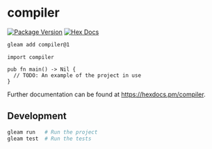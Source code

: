 # compiler

[![Package Version](https://img.shields.io/hexpm/v/compiler)](https://hex.pm/packages/compiler)
[![Hex Docs](https://img.shields.io/badge/hex-docs-ffaff3)](https://hexdocs.pm/compiler/)

```sh
gleam add compiler@1
```
```gleam
import compiler

pub fn main() -> Nil {
  // TODO: An example of the project in use
}
```

Further documentation can be found at <https://hexdocs.pm/compiler>.

## Development

```sh
gleam run   # Run the project
gleam test  # Run the tests
```
